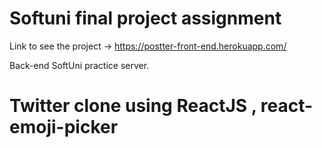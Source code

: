 # Softuni final project assignment

Link to see the project -> https://postter-front-end.herokuapp.com/

Back-end SoftUni practice server.

# Twitter clone using ReactJS , react-emoji-picker
